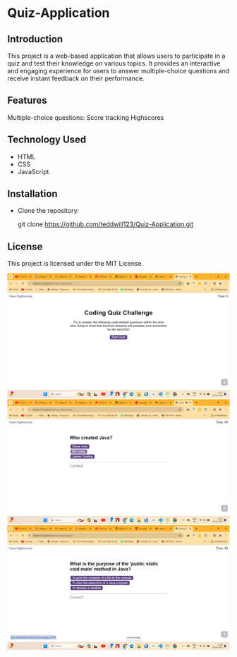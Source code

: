 # Quiz-Application

## Introduction

This project is a web-based application that allows users to participate in a quiz and test their knowledge on various topics. It provides an interactive and engaging experience for users to answer multiple-choice questions and receive instant feedback on their performance.


## Features

Multiple-choice questions:
Score tracking
Highscores

## Technology Used

- HTML
- CSS
- JavaScript

## Installation

- Clone the repository:
    
    git clone https://github.com/teddwill123/Quiz-Application.git

## License

This project is licensed under the MIT License.

![Screenshot](assets/images/Screenshot-1.png)
![Screenshot](assets/images/Screenshot-2.png)
![Screenshot](assets/images/Screenshot-3.png)